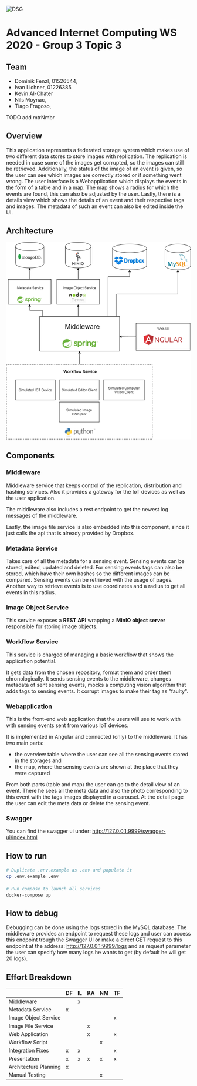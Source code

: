 ![DSG](./docs/dsg_logo.png)

# Advanced Internet Computing WS 2020 - Group 3 Topic 3

## Team
- Dominik Fenzl, 01526544, 
- Ivan Lichner, 01226385
- Kevin Al-Chater
- Nils Moynac, 
- Tiago Fragoso, 

TODO add mtrNmbr

## Overview
This application represents a federated storage system which makes use of two different data stores to store images with replication.
The replication is needed in case some of the images get corrupted, so the images can still be retrieved.
Additionally, the status of the image of an event is given, so the user can see which images are correctly stored or if something went wrong.
The user interface is a Webapplication which displays the events in the form of a table and in a map.
The map shows a radius for which the events are found, this can also be adjusted by the user.
Lastly, there is a details view which shows the details of an event and their respective tags and images.
The metadata of such an event can also be edited inside the UI.

## Architecture

![Architecture](./docs/AIC_Architecture.png)

## Components

### Middleware
Middleware service that keeps control of the replication, distribution and hashing services. Also it provides a gateway for the IoT devices as well as the user application.

The middleware also includes a rest endpoint to get the newest log messages of the middleware.

Lastly, the image file service is also embedded into this component, since it just calls the api that is already provided by Dropbox.

### Metadata Service
Takes care of all the metadata for a sensing event.
Sensing events can be stored, edited, updated and deleted.
For sensing events tags can also be stored, which have their own hashes so the different images can be compared.
Sensing events can be retrieved with the usage of pages.
Another way to retrieve events is to use coordinates and a radius to get all events in this radius.

### Image Object Service

This service exposes a **REST API** wrapping a **MinIO object server** responsible for storing image objects.

### Workflow Service

This service is charged of managing a basic workflow that shows the application potential. 

It gets data from the chosen repository, format them and order them chronologically. It sends sensing events to the middleware, changes metadata of sent sensing events, mocks a computing vision algorithm that adds tags to sensing events. It corrupt images to make their tag as "faulty".

### Webapplication
This is the front-end web application that the users will use to work with with sensing events sent from various IoT devices.

It is implemented in Angular and connected (only) to the middleware.
It has two main parts: 
- the overview table where the user can see all the sensing events stored in the storages and 
- the map, where the sensing events are shown at the place that they were captured

From both parts (table and map) the user can go to the detail view of an event. There he sees all the meta data and also the photo corresponding to this event with the tags images displayed in a carousel.
At the detail page the user can edit the meta data or delete the sensing event.

### Swagger
You can find the swagger ui under: http://127.0.0.1:9999/swagger-ui/index.html

## How to run

```bash
# Duplicate .env.example as .env and populate it
cp .env.example .env

# Run compose to launch all services
docker-compose up
```

## How to debug
Debugging can be done using the logs stored in the MySQL database.
The middleware provides an endpoint to request these logs and user
can access this endpoint trough the Swagger UI or make a direct GET
request to this endpoint at the address:
http://127.0.0.1:9999/logs and as request parameter the user can
specify how many logs he wants to get (by default he will get 20 logs).


## Effort Breakdown

|                      | DF  | IL | KA  | NM  | TF |
|----------------------|------|-----|-----|-----|----|
|Middleware            |      |  x  |     |     |    |
|Metadata Service      |  x   |     |     |     |    |
|Image Object Service  |      |     |     |     |  x |
|Image File Service    |      |     |  x  |     |    |
|Web Application       |      |     |  x  |     |  x |
|Workflow Script       |      |     |     |  x  |    |
|Integration Fixes     |  x   |  x  |     |     |  x |
|Presentation          |  x   |   x |  x  |  x  | x  |
|Architecture Planning |  x   |     |     |     |    |
|Manual Testing        |      |     |     |  x  |    |


